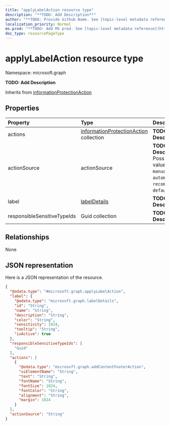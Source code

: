 ```yaml
---
title: "applyLabelAction resource type"
description: "**TODO: Add Description**"
author: "**TODO: Provide Github Name. See [topic-level metadata reference](https://msgo.azurewebsites.net/add/document/guidelines/metadata.html#topic-level-metadata)**"
localization_priority: Normal
ms.prod: "**TODO: Add MS prod. See [topic-level metadata reference](https://msgo.azurewebsites.net/add/document/guidelines/metadata.html#topic-level-metadata)**"
doc_type: resourcePageType
---
```


# applyLabelAction resource type


Namespace: microsoft.graph

**TODO: Add Description**


Inherits from [informationProtectionAction](../resources/informationprotectionaction.md)

## Properties
|Property|Type|Description|
|:---|:---|:---|
|actions|[informationProtectionAction](../resources/informationprotectionaction.md) collection|**TODO: Add Description**|
|actionSource|actionSource|**TODO: Add Description**. Possible values are: `manual`, `automatic`, `recommended`, `default`.|
|label|[labelDetails](../resources/labeldetails.md)|**TODO: Add Description**|
|responsibleSensitiveTypeIds|Guid collection|**TODO: Add Description**|

## Relationships
None

## JSON representation
Here is a JSON representation of the resource.
<!-- {
  "blockType": "resource",
  "@odata.type": "microsoft.graph.applyLabelAction"
}
-->
``` json
{
  "@odata.type": "#microsoft.graph.applyLabelAction",
  "label": {
    "@odata.type": "microsoft.graph.labelDetails",
    "id": "String",
    "name": "String",
    "description": "String",
    "color": "String",
    "sensitivity": 1024,
    "tooltip": "String",
    "isActive": true
  },
  "responsibleSensitiveTypeIds": [
    "Guid"
  ],
  "actions": [
    {
      "@odata.type": "microsoft.graph.addContentFooterAction",
      "uiElementName": "String",
      "text": "String",
      "fontName": "String",
      "fontSize": 1024,
      "fontColor": "String",
      "alignment": "String",
      "margin": 1024
    }
  ],
  "actionSource": "String"
}
```

